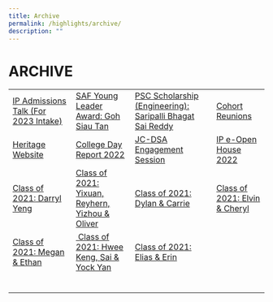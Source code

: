 ```yaml
---
title: Archive
permalink: /highlights/archive/
description: ""
---
```

# ARCHIVE

|   |   |   |   |
|---|---|---|---|
| <a href="/highlights/archive/events/ip-admissions-talk-for-2023-intake">IP Admissions Talk (For 2023 Intake) </a> |<a href="/highlights/archive/stories/saf-young-leader-award-goh-siau-tan">SAF Young Leader Award: Goh Siau Tan</a>  | <a href="/highlights/archive/stories/psc-scholarship-engineering-saripalli-bhagat-sai-reddy">PSC Scholarship (Engineering): Saripalli Bhagat Sai Reddy</a>  | <a href="https://docs.google.com/forms/d/e/1FAIpQLSdGQ5qqNO1M_57XFnOGiDlNndQXDbCitmG2-vjWZhQkWWZypg/viewform">Cohort Reunions</a>  |
|  <a href="https://www.memoriesoftj.com/">Heritage Website</a> | <a href="/temasek-experience/college-day-reports">College Day Report 2022</a>  |  <a href="/highlights/archive/events/jc-dsa-engagement-session">JC-DSA Engagement Session</a>|  <a href="https://go.gov.sg/tjcipopenhouse2022">IP e-Open House 2022</a> |
|  <a href="/highlights/archive/stories/class-of-2021-darryl-yeng">Class of 2021: Darryl Yeng</a> | <a href="/highlights/archive/stories/class-of-2021-yixuan-reyhern-yizhou-n-oliver">Class of 2021: Yixuan, Reyhern, Yizhou & Oliver</a>  | <a href="/highlights/archive/stories/class-of-2021-dylan-n-carrie">Class of 2021: Dylan & Carrie</a> |  <a href="/highlights/archive/stories/class-of-2021-elvin-n-cheryl">Class of 2021: Elvin & Cheryl</a> |
|  <a href="/highlights/archive/stories/class-of-2021-megan-n-ethan">Class of 2021: Megan & Ethan</a> | <a href="/highlights/archive/stories/class-of-2021-hwee-keng-sai-n-yock-yan"> Class of 2021: Hwee Keng, Sai & Yock Yan</a>  |  <a href="/highlights/archive/stories/class-of-2021-elias-n-erin">Class of 2021: Elias & Erin</a>|  <a href=""></a> |
|  <a href=""></a> | <a href=""></a>  |  <a href=""></a>|  <a href=""></a> |
|  <a href=""></a> | <a href=""></a>  |  <a href=""></a>|  <a href=""></a> |
|  <a href=""></a> | <a href=""></a>  |  <a href=""></a>|  <a href=""></a> |
|  <a href=""></a> | <a href=""></a>  |  <a href=""></a>|  <a href=""></a> |
|  <a href=""></a> | <a href=""></a>  |  <a href=""></a>|  <a href=""></a> |
|  <a href=""></a> | <a href=""></a>  |  <a href=""></a>|  <a href=""></a> |